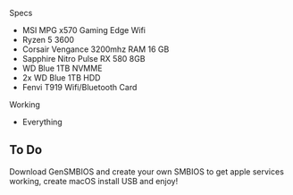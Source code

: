 Specs
- MSI MPG x570 Gaming Edge Wifi
- Ryzen 5 3600
- Corsair Vengance 3200mhz RAM 16 GB
- Sapphire Nitro Pulse RX 580 8GB
- WD Blue 1TB NVMME
- 2x WD Blue 1TB HDD
- Fenvi T919 Wifi/Bluetooth Card

Working 
- Everything

To Do
- 
Download GenSMBIOS and create your own SMBIOS to get apple services working,
create macOS install USB and enjoy!
